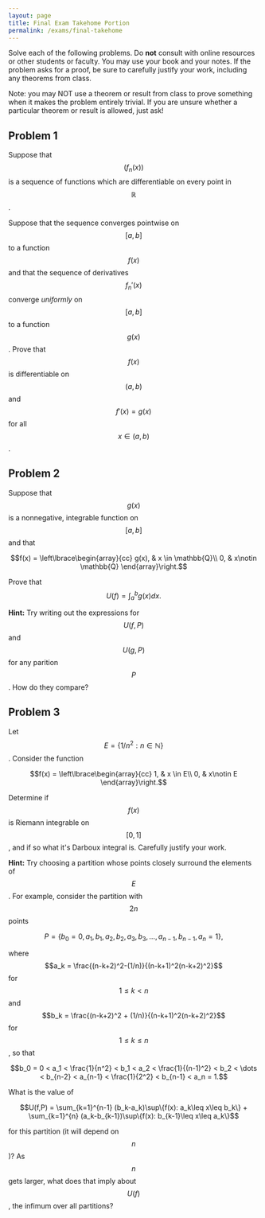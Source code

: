```yaml
---
layout: page
title: Final Exam Takehome Portion
permalink: /exams/final-takehome
---
```


Solve each of the following problems.
Do **not** consult with online resources or other students or faculty.
You may use your book and your notes.
If the problem asks for a proof, be sure to carefully justify your work, including any theorems from class.

Note: you may NOT use a theorem or result from class to prove something when it makes the problem entirely trivial.  If you are unsure whether a particular theorem or result is allowed, just ask!

## Problem 1

Suppose that $$(f_n(x))$$ is a sequence of functions which are differentiable on every point in $$\mathbb{R}$$.

Suppose that the sequence converges pointwise on $$[a,b]$$ to a function $$f(x)$$ and that the sequence of derivatives $$f_n'(x)$$ converge *uniformly* on $$[a,b]$$ to a function $$g(x)$$. Prove that $$f(x)$$ is differentiable on $$(a,b)$$ and $$f'(x) = g(x)$$ for all $$x\in (a,b)$$.


## Problem 2

Suppose that $$g(x)$$ is a nonnegative, integrable function on $$[a,b]$$ and that

$$f(x) = \left\lbrace\begin{array}{cc}
g(x), & x \in \mathbb{Q}\\
0, & x\notin \mathbb{Q}
\end{array}\right.$$

Prove that $$U(f) = \int_a^b g(x)dx.$$

**Hint:** Try writing out the expressions for $$U(f,P)$$ and $$U(g,P)$$ for any parition $$P$$.  How do they compare?

## Problem 3

Let $$E = \{1/n^2: n\in\mathbb{N}\}$$.  Consider the function

$$f(x) = \left\lbrace\begin{array}{cc}
1, & x \in E\\
0, & x\notin E
\end{array}\right.$$

Determine if $$f(x)$$ is Riemann integrable on $$[0,1]$$, and if so what it's Darboux integral is.
Carefully justify your work.

**Hint:** Try choosing a partition whose points closely surround the elements of $$E$$.
For example, consider the partition with $$2n$$ points

$$P = \{b_0=0,a_1,b_1,a_2,b_2,a_3,b_3,\dots,a_{n-1},b_{n-1},a_n=1\},$$

where $$a_k = \frac{(n-k+2)^2-(1/n)}{(n-k+1)^2(n-k+2)^2}$$ for $$1\leq k < n$$ and $$b_k = \frac{(n-k+2)^2 + (1/n)}{(n-k+1)^2(n-k+2)^2}$$ for $$1\leq k \leq n$$, so that

$$b_0 = 0 < a_1 < \frac{1}{n^2} < b_1 < a_2 < \frac{1}{(n-1)^2} < b_2 < \dots < b_{n-2} < a_{n-1} < \frac{1}{2^2} < b_{n-1} < a_n = 1.$$

What is the value of 

$$U(f,P) = \sum_{k=1}^{n-1} (b_k-a_k)\sup\{f(x): a_k\leq x\leq b_k\} + \sum_{k=1}^{n} (a_k-b_{k-1})\sup\{f(x): b_{k-1}\leq x\leq a_k\}$$

for this partition (it will depend on $$n$$)?  As $$n$$ gets larger, what does that imply about $$U(f)$$, the infimum over all partitions? 

